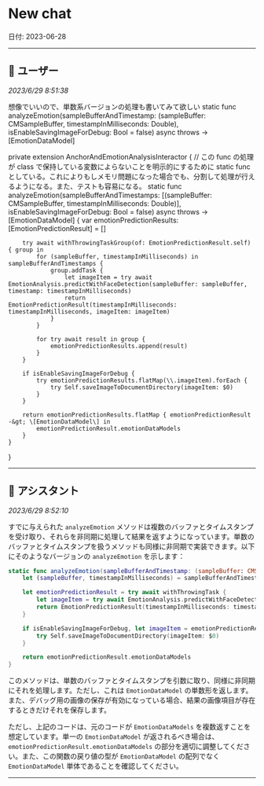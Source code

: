 # New chat

日付: 2023-06-28

---

## 👤 ユーザー
*2023/6/29 8:51:38*

想像でいいので、単数系バージョンの処理も書いてみて欲しい
static func analyzeEmotion(sampleBufferAndTimestamp: (sampleBuffer: CMSampleBuffer, timestampInMilliseconds: Double), isEnableSavingImageForDebug: Bool = false) async throws -&gt; \[EmotionDataModel\]

private extension AnchorAndEmotionAnalysisInteractor {
    // この func の処理が class で保持している変数によらないことを明示的にするために static func としている。これによりもしメモリ問題になった場合でも、分割して処理が行えるようになる。また、テストも容易になる。
    static func analyzeEmotion(sampleBufferAndTimestamps: \[(sampleBuffer: CMSampleBuffer, timestampInMilliseconds: Double)\], isEnableSavingImageForDebug: Bool = false) async throws -&gt; \[EmotionDataModel\] {
        var emotionPredictionResults: \[EmotionPredictionResult\] = \[\]

        try await withThrowingTaskGroup(of: EmotionPredictionResult.self) { group in
            for (sampleBuffer, timestampInMilliseconds) in sampleBufferAndTimestamps {
                group.addTask {
                    let imageItem = try await EmotionAnalysis.predictWithFaceDetection(sampleBuffer: sampleBuffer, timestamp: timestampInMilliseconds)
                    return EmotionPredictionResult(timestampInMilliseconds: timestampInMilliseconds, imageItem: imageItem)
                }
            }

            for try await result in group {
                emotionPredictionResults.append(result)
            }
        }

        if isEnableSavingImageForDebug {
            try emotionPredictionResults.flatMap(\\.imageItem).forEach {
                try Self.saveImageToDocumentDirectory(imageItem: $0)
            }
        }

        return emotionPredictionResults.flatMap { emotionPredictionResult -&gt; \[EmotionDataModel\] in
            emotionPredictionResult.emotionDataModels
        }
    }
}

---

## 🤖 アシスタント
*2023/6/29 8:52:10*

すでに与えられた `analyzeEmotion` メソッドは複数のバッファとタイムスタンプを受け取り、それらを非同期に処理して結果を返すようになっています。単数のバッファとタイムスタンプを扱うメソッドも同様に非同期で実装できます。以下にそのようなバージョンの `analyzeEmotion` を示します：

```swift
static func analyzeEmotion(sampleBufferAndTimestamp: (sampleBuffer: CMSampleBuffer, timestampInMilliseconds: Double), isEnableSavingImageForDebug: Bool = false) async throws -> EmotionDataModel {
    let (sampleBuffer, timestampInMilliseconds) = sampleBufferAndTimestamp

    let emotionPredictionResult = try await withThrowingTask { 
        let imageItem = try await EmotionAnalysis.predictWithFaceDetection(sampleBuffer: sampleBuffer, timestamp: timestampInMilliseconds)
        return EmotionPredictionResult(timestampInMilliseconds: timestampInMilliseconds, imageItem: imageItem)
    }

    if isEnableSavingImageForDebug, let imageItem = emotionPredictionResult.imageItem {
        try Self.saveImageToDocumentDirectory(imageItem: $0)
    }

    return emotionPredictionResult.emotionDataModels
}
```

このメソッドは、単数のバッファとタイムスタンプを引数に取り、同様に非同期にそれを処理します。ただし、これは `EmotionDataModel` の単数形を返します。また、デバッグ用の画像の保存が有効になっている場合、結果の画像項目が存在するときだけそれを保存します。

ただし、上記のコードは、元のコードが `EmotionDataModels` を複数返すことを想定しています。単一の `EmotionDataModel` が返されるべき場合は、 `emotionPredictionResult.emotionDataModels` の部分を適切に調整してください。また、この関数の戻り値の型が `EmotionDataModel` の配列でなく `EmotionDataModel` 単体であることを確認してください。

---
